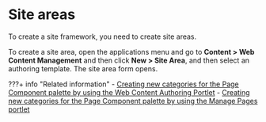 # Site areas

To create a site framework, you need to create site areas.

To create a site area, open the applications menu and go to **Content > Web Content Management** and then click **New > Site Area**, and then select an authoring template. The site area form opens.

???+ info "Related information"
    - [Creating new categories for the Page Component palette by using the Web Content Authoring Portlet](../../../../build_sites/create_sites/site_prep_content_author/prep_site_toolbar/customizing_page_cmpnt_palette/epc_newsource_cfgengine.md)
    - [Creating new categories for the Page Component palette by using the Manage Pages portlet](../../../../build_sites/create_sites/site_prep_content_author/prep_site_toolbar/customizing_page_cmpnt_palette/epc_custom_add_cont_assoc.md)

